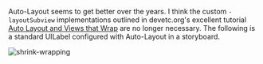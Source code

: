 Auto-Layout seems to get better over the years. I think the custom `-layoutSubview` implementations outlined in devetc.org's excellent tutorial [Auto Layout and Views that Wrap](http://devetc.org/code/2014/07/07/auto-layout-and-views-that-wrap.html) are no longer necessary. The following is a standard UILabel configured with Auto-Layout in a storyboard.

![shrink-wrapping](https://cloud.githubusercontent.com/assets/377298/18063920/1310e532-6dfb-11e6-945a-922b55d1d029.gif)
